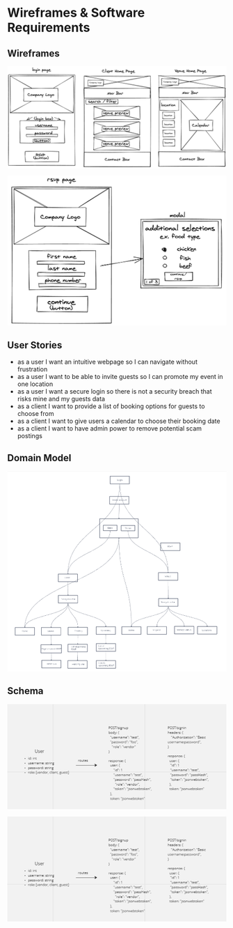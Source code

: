 # Wireframes & Software Requirements

## Wireframes

![Alt text](/prep/img/wireframe01.png)

![Alt text](/prep/img/wireframe02.png)

## User Stories

* as a user I want an intuitive webpage so I can navigate without frustration
* as a user I want to be able to invite guests so I can promote my event in one location
* as a user I want a secure login so there is not a security breach that risks mine and my guests data
* as a client I want to provide a list of booking options for guests to choose from
* as a client I want to give users a calendar to choose their booking date
* as a client I want to have admin power to remove potential scam postings

## Domain Model

![Alt text](/prep/img/Event%20Planner%20react%20tree.png)

## Schema

![Alt text](/prep/img/loginRoutes.png)

![Alt text](/prep/img/loginRoutes.png)
